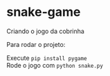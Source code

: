 # snake-game
 Criando o jogo da cobrinha

Para rodar o projeto:

Execute `pip install pygame`  
Rode o jogo com `python snake.py`
